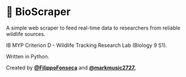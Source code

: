 # 🦈 BioScraper

A simple web scraper to feed real-time data to researchers from reliable wildlife sources. 

IB MYP Criterion D -  Wildlife Tracking Research Lab (Biology 9 S1).

Written in Python.

Created by [**@FilippoFonseca**](https://https://www.twitter.com/FilippoFonseca) and [**@markmusic2727.**](https://www.twitter.com/markmusic2727)
